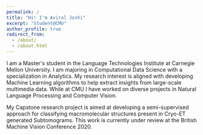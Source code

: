 ```yaml
---
permalink: /
title: "Hi! I'm Aviral Joshi"
excerpt: "Student@CMU"
author_profile: true
redirect_from: 
  - /about/
  - /about.html
---
```


I am a Master's student in the Language Technologies Institute at Carnegie Mellon University. I am majoring in Computational Data Science with a specialization in Analytics. My research interest is aligned with developing Machine Learning algorithms to help extract insights from large-scale multimedia data. While at CMU I have worked on diverse projects in Natural Language Processing and Computer Vision.

My Capstone research project is aimed at developing a semi-supervised approach for classifying macromolecular structures present in Cryo-ET generated Subtomograms. This work is currently under review at the British Machine Vision Conference 2020.